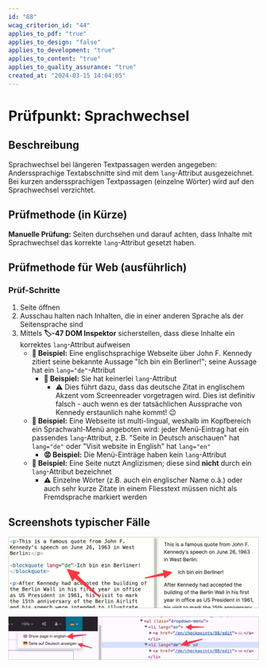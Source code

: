 ```yaml
---
id: "88"
wcag_criterion_id: "44"
applies_to_pdf: "true"
applies_to_design: "false"
applies_to_development: "true"
applies_to_content: "true"
applies_to_quality_assurance: "true"
created_at: "2024-03-15 14:04:05"
---
```


# Prüfpunkt: Sprachwechsel

## Beschreibung

Sprachwechsel bei längeren Textpassagen werden angegeben: Anderssprachige Textabschnitte sind mit dem `lang`-Attribut ausgezeichnet. Bei kurzen anderssprachigen Textpassagen (einzelne Wörter) wird auf den Sprachwechsel verzichtet.

## Prüfmethode (in Kürze)

**Manuelle Prüfung:** Seiten durchsehen und darauf achten, dass Inhalte mit Sprachwechsel das korrekte `lang`-Attribut gesetzt haben.

## Prüfmethode für Web (ausführlich)

### Prüf-Schritte

1. Seite öffnen
1. Ausschau halten nach Inhalten, die in einer anderen Sprache als der Seitensprache sind
1. Mittels **🏷️-47 DOM Inspektor** sicherstellen, dass diese Inhalte ein korrektes `lang`-Attribut aufweisen
    - **🙂 Beispiel:** Eine englischsprachige Webseite über John F. Kennedy zitiert seine bekannte Aussage "Ich bin ein Berliner!"; seine Aussage hat ein `lang="de"`-Attribut
        - **🙂 Beispiel:** Sie hat keinerlei `lang`-Attribut
            - ⚠️ Dies führt dazu, dass das deutsche Zitat in englischem Akzent vom Screenreader vorgetragen wird. Dies ist definitiv falsch - auch wenn es der tatsächlichen Aussprache von Kennedy erstaunlich nahe kommt! 😉
    - **🙂 Beispiel:** Eine Webseite ist multi-lingual, weshalb im Kopfbereich ein Sprachwahl-Menü angeboten wird: jeder Menü-Eintrag hat ein passendes `lang`-Attribut, z.B. "Seite in Deutsch anschauen" hat `lang="de"` oder "Visit website in English" hat `lang="en"`
        - **😡 Beispiel:** Die Menü-Einträge haben kein `lang`-Attribut
    - **🙂 Beispiel:** Eine Seite nutzt Anglizismen; diese sind **nicht** durch ein `lang`-Attribut bezeichnet
        - ⚠️ Einzelne Wörter (z.B. auch ein englischer Name o.ä.) oder auch sehr kurze Zitate in einem Fliesstext müssen nicht als Fremdsprache markiert werden

## Screenshots typischer Fälle

![Ein BLOCKQUOTE-Zitat in einer anderen Sprache](images/ein-blockquote-zitat-in-einer-anderen-sprache.png)

![Ein Sprachwechsler in verschiedenen Sprachen](images/ein-sprachwechsler-in-verschiedenen-sprachen.png)